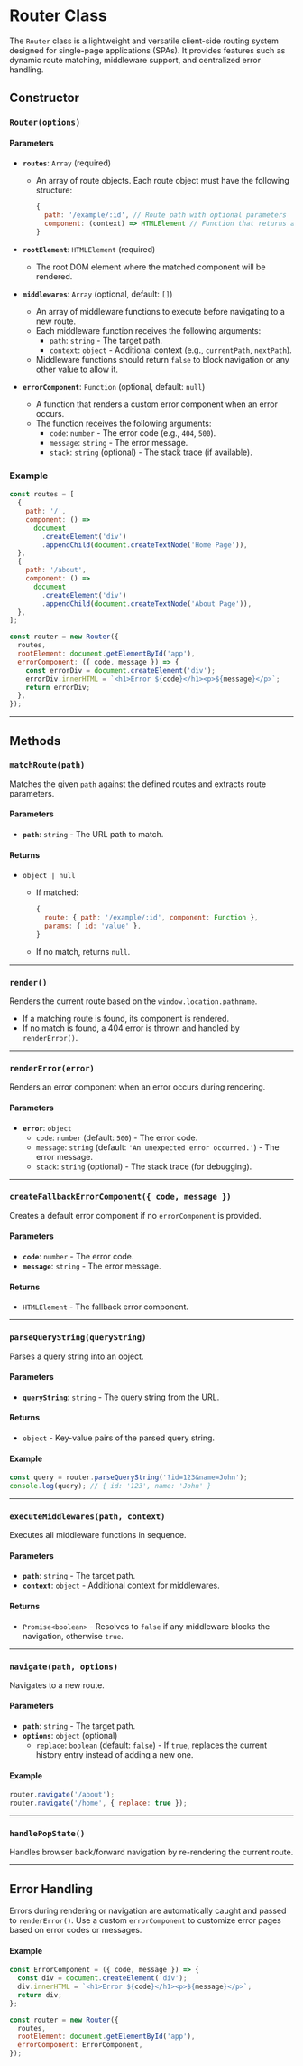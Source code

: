 # Router Class

The `Router` class is a lightweight and versatile client-side routing system designed for single-page applications (SPAs). It provides features such as dynamic route matching, middleware support, and centralized error handling.

## Constructor

### `Router(options)`

#### Parameters

- **`routes`**: `Array` (required)

  - An array of route objects. Each route object must have the following structure:

    ```javascript
    {
      path: '/example/:id', // Route path with optional parameters
      component: (context) => HTMLElement // Function that returns an HTML element
    }
    ```

- **`rootElement`**: `HTMLElement` (required)

  - The root DOM element where the matched component will be rendered.

- **`middlewares`**: `Array` (optional, default: `[]`)

  - An array of middleware functions to execute before navigating to a new route.
  - Each middleware function receives the following arguments:
    - `path`: `string` - The target path.
    - `context`: `object` - Additional context (e.g., `currentPath`, `nextPath`).
  - Middleware functions should return `false` to block navigation or any other value to allow it.

- **`errorComponent`**: `Function` (optional, default: `null`)
  - A function that renders a custom error component when an error occurs.
  - The function receives the following arguments:
    - `code`: `number` - The error code (e.g., `404`, `500`).
    - `message`: `string` - The error message.
    - `stack`: `string` (optional) - The stack trace (if available).

### Example

```javascript
const routes = [
  {
    path: '/',
    component: () =>
      document
        .createElement('div')
        .appendChild(document.createTextNode('Home Page')),
  },
  {
    path: '/about',
    component: () =>
      document
        .createElement('div')
        .appendChild(document.createTextNode('About Page')),
  },
];

const router = new Router({
  routes,
  rootElement: document.getElementById('app'),
  errorComponent: ({ code, message }) => {
    const errorDiv = document.createElement('div');
    errorDiv.innerHTML = `<h1>Error ${code}</h1><p>${message}</p>`;
    return errorDiv;
  },
});
```

---

## Methods

### `matchRoute(path)`

Matches the given `path` against the defined routes and extracts route parameters.

#### Parameters

- **`path`**: `string` - The URL path to match.

#### Returns

- `object | null`

  - If matched:

    ```javascript
    {
      route: { path: '/example/:id', component: Function },
      params: { id: 'value' },
    }
    ```

  - If no match, returns `null`.

---

### `render()`

Renders the current route based on the `window.location.pathname`.

- If a matching route is found, its component is rendered.
- If no match is found, a 404 error is thrown and handled by `renderError()`.

---

### `renderError(error)`

Renders an error component when an error occurs during rendering.

#### Parameters

- **`error`**: `object`
  - `code`: `number` (default: `500`) - The error code.
  - `message`: `string` (default: `'An unexpected error occurred.'`) - The error message.
  - `stack`: `string` (optional) - The stack trace (for debugging).

---

### `createFallbackErrorComponent({ code, message })`

Creates a default error component if no `errorComponent` is provided.

#### Parameters

- **`code`**: `number` - The error code.
- **`message`**: `string` - The error message.

#### Returns

- `HTMLElement` - The fallback error component.

---

### `parseQueryString(queryString)`

Parses a query string into an object.

#### Parameters

- **`queryString`**: `string` - The query string from the URL.

#### Returns

- `object` - Key-value pairs of the parsed query string.

#### Example

```javascript
const query = router.parseQueryString('?id=123&name=John');
console.log(query); // { id: '123', name: 'John' }
```

---

### `executeMiddlewares(path, context)`

Executes all middleware functions in sequence.

#### Parameters

- **`path`**: `string` - The target path.
- **`context`**: `object` - Additional context for middlewares.

#### Returns

- `Promise<boolean>` - Resolves to `false` if any middleware blocks the navigation, otherwise `true`.

---

### `navigate(path, options)`

Navigates to a new route.

#### Parameters

- **`path`**: `string` - The target path.
- **`options`**: `object` (optional)
  - `replace`: `boolean` (default: `false`) - If `true`, replaces the current history entry instead of adding a new one.

#### Example

```javascript
router.navigate('/about');
router.navigate('/home', { replace: true });
```

---

### `handlePopState()`

Handles browser back/forward navigation by re-rendering the current route.

---

## Error Handling

Errors during rendering or navigation are automatically caught and passed to `renderError()`. Use a custom `errorComponent` to customize error pages based on error codes or messages.

#### Example

```javascript
const ErrorComponent = ({ code, message }) => {
  const div = document.createElement('div');
  div.innerHTML = `<h1>Error ${code}</h1><p>${message}</p>`;
  return div;
};

const router = new Router({
  routes,
  rootElement: document.getElementById('app'),
  errorComponent: ErrorComponent,
});
```
